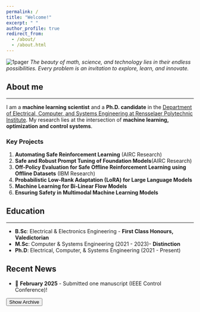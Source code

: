 ```yaml
---
permalink: /
title: "Welcome!"
excerpt: " "
author_profile: true
redirect_from: 
  - /about/
  - /about.html
---
```

![1pager](https://Kaycee074.github.io/images/A23.jpg "Flyer")
*The beauty of math, science, and technology lies in their endless possibilities. Every problem is an invitation to explore, learn, and innovate.* 


## About me
___  


I am a **machine learning scientist** and a **Ph.D. candidate** in the [Department of Electrical, Computer, and Systems Engineering at Rensselaer Polytechnic Institute](https://ecse.rpi.edu/). My research lies at the intersection of **machine learning, optimization and control systems**. 

### Key Projects
1. **Automating Safe Reinforcement Learning** (AIRC Research)
2. **Safe and Robust Prompt Tuning of Foundation Models**(AIRC Research)
3. **Off-Policy Evaluation for Safe Offline Reinforcement Learning using Offline Datasets** (IBM Research)
4. **Probabilistic Low-Rank Adaptation (LoRA) for Large Language Models**
5. **Machine Learning for Bi-Linear Flow Models**
6. **Ensuring Safety in Multimodal Machine Learning Models**


## Education
___
* **B.Sc**: Electrical & Electronics Engineering - **First Class Honours, Valedictorian**
* **M.Sc**: Computer & Systems Engineering (2021 - 2023)- **Distinction**
* **Ph.D**: Electrical, Computer, & Systems Engineering (2021 - Present)


<section class="news-section">
  <h2>Recent News</h2>
  <ul class="news-list">
    <li>🎉 <strong>February 2025</strong> - Submitted one manuscript (IEEE Control Conference)!</li>
  </ul>
  <button id="toggleArchive">Show Archive</button>
  <div id="archiveNews" style="display: none;">
    <ul>
      <li>🎉 <strong>October 2024</strong> - Passed the Doctoral Candidacy Examination!</li>
      <li>🏆 <strong>October 2024</strong> - Received the prestigious ACM Travel Grant Award.</li>
      <li>📜 <strong>September 2024</strong> - Manuscript accepted for publication at Buildsys.</li>
      <!-- More older updates here -->
    </ul>
  </div>
</section>

<script>
  document.getElementById('toggleArchive').addEventListener('click', function() {
    const archiveDiv = document.getElementById('archiveNews');
    if (archiveDiv.style.display === 'none') {
      archiveDiv.style.display = 'block';
      this.textContent = 'Hide Archive';
    } else {
      archiveDiv.style.display = 'none';
      this.textContent = 'Show Archive';
    }
  });
</script>





